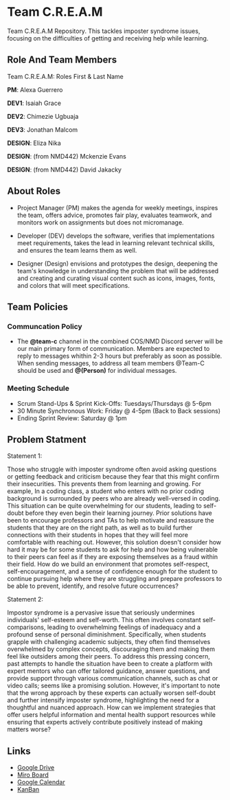 # Team C.R.E.A.M
Team C.R.E.A.M Repository. This tackles imposter syndrome issues, focusing on the difficulties of getting and receiving help while learning.


## Role And Team Members
Team C.R.E.A.M: Roles First & Last Name


__PM__: Alexa Guerrero

__DEV1__: Isaiah Grace

__DEV2__: Chimezie Ugbuaja

__DEV3__: Jonathan Malcom

__DESIGN__: Eliza Nika

__DESIGN__: (from NMD442) Mckenzie Evans

__DESIGN__: (from NMD442) David Jakacky


## About Roles
* Project Manager (PM) makes the agenda for weekly meetings, inspires the team, offers advice, promotes fair play, evaluates teamwork, and monitors work on assignments but does not micromanage.
  
* Developer (DEV) develops the software, verifies that implementations meet requirements, takes the lead in learning relevant technical skills, and ensures the team learns them as well.

* Designer (Design) envisions and prototypes the design, deepening the team's knowledge in understanding the problem that will be addressed and creating and curating visual content such as icons, images, fonts, and colors that will meet specifications.

## Team Policies
### Communcation Policy
* The __@team-c__ channel in the combined COS/NMD Discord server will be our main primary form of communication. Members are expected to reply to messages whithin 2-3 hours but preferably as soon as possible. When sending messages, to address all team members @Team-C should be used and __@(Person)__ for individual messages.

### Meeting Schedule
* Scrum Stand-Ups & Sprint Kick-Offs: Tuesdays/Thursdays @ 5-6pm
* 30 Minute Synchronous Work: Friday @ 4-5pm (Back to Back sessions)
* Ending Sprint Review: Saturday @ 1pm



## Problem Statment
Statement 1:

Those who struggle with imposter syndrome often avoid asking questions or getting  feedback and criticism because they fear that this might confirm their insecurities. This prevents them from learning and growing. For example, In a coding class, a student who enters with no prior coding background is surrounded by peers who are already well-versed in coding. This situation can be quite overwhelming for our students, leading to self-doubt before they even begin their learning journey. Prior solutions have been to encourage professors and TAs to help  motivate and reassure the students that they are on the right path, as well as to build further connections with their students in hopes that they will feel more comfortable with reaching out. However, this solution doesn't consider how hard it may be for some students to ask for help and how being vulnerable to their peers can feel as if they are exposing themselves as a fraud within their field. How do we build an environment that promotes self-respect, self-encouragement, and a sense of confidence enough for the student to continue pursuing help where they are struggling and prepare professors to be able to prevent, identify, and resolve future occurrences? 

Statement 2:

Impostor syndrome is a pervasive issue that seriously undermines individuals' self-esteem and self-worth. This often involves constant self-comparisons, leading to overwhelming feelings of inadequacy and a profound sense of personal diminishment. Specifically, when students grapple with challenging academic subjects, they often find themselves overwhelmed by complex concepts, discouraging them and making them feel like outsiders among their peers. To address this pressing concern, past attempts to handle the situation have been to create a platform with expert mentors who can offer tailored guidance, answer questions, and provide support through various communication channels, such as chat or video calls; seems like a promising solution. However, it's important to note that the wrong approach by these experts can actually worsen self-doubt and further intensify imposter syndrome, highlighting the need for a thoughtful and nuanced approach. How can we implement strategies that offer users helpful information and mental health support resources while ensuring that experts actively contribute positively instead of making matters worse?

## Links
* [Google Drive](https://drive.google.com/drive/u/0/folders/0ACeqdmZ1_nN4Uk9PVA)
* [Miro Board](https://miro.com/app/board/uXjVNfcEPWo=/?share_link_id=184606767617)
* [Google Calendar](https://calendar.google.com/calendar/embed?src=c_7bba563e82818d1173a24e233d69a664315f7c7cfdb4a2a2fc73d89ff0305eff%40group.calendar.google.com&ctz=America%2FNew_York)
* [KanBan](nmd442.atlassian.net)
